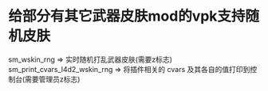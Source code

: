 # 给部分有其它武器皮肤mod的vpk支持随机皮肤

sm_wskin_rng => 实时随机打乱武器皮肤(需要z标志)
sm_print_cvars_l4d2_wskin_rng => 将插件相关的 cvars 及其各自的值打印到控制台(需要管理员z标志)